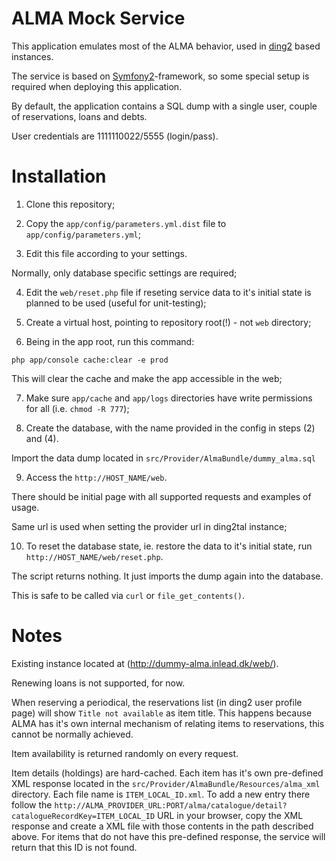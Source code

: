 ALMA Mock Service
========================

This application emulates most of the ALMA behavior, used in [ding2](https://github.com/ding2) based instances.

The service is based on [Symfony2](http://symfony.com/what-is-symfony)-framework, so some special setup is required when deploying this application.

By default, the application contains a SQL dump with a single user, couple of reservations, loans and debts.

User credentials are 1111110022/5555 (login/pass).


Installation
========================

1. Clone this repository;

2. Copy the `app/config/parameters.yml.dist` file to `app/config/parameters.yml`;

3. Edit this file according to your settings.

 Normally, only database specific settings are required;

4. Edit the `web/reset.php` file if reseting service data to it's initial state is planned to be used (useful for unit-testing);

5. Create a virtual host, pointing to repository root(!) - not `web` directory;

6. Being in the app root, run this command:

 `php app/console cache:clear -e prod`

 This will clear the cache and make the app accessible in the web;

7. Make sure `app/cache` and `app/logs` directories have write permissions for all (i.e. `chmod -R 777`);

8. Create the database, with the name provided in the config in steps (2) and (4).

 Import the data dump located in `src/Provider/AlmaBundle/dummy_alma.sql`

9. Access the `http://HOST_NAME/web`.

 There should be initial page with all supported requests and examples of usage.

 Same url is used when setting the provider url in ding2tal instance;

10. To reset the database state, ie. restore the data to it's initial state, run `http://HOST_NAME/web/reset.php`.

 The script returns nothing. It just imports the dump again into the database.

 This is safe to be called via `curl` or `file_get_contents()`.


Notes
========================

Existing instance located at (http://dummy-alma.inlead.dk/web/).

Renewing loans is not supported, for now.

When reserving a periodical, the reservations list (in ding2 user profile page) will show `Title not available` as item title.
This happens because ALMA has it's own internal mechanism of relating items to reservations, this cannot be normally achieved.

Item availability is returned randomly on every request.

Item details (holdings) are hard-cached. Each item has it's own pre-defined XML response located in the `src/Provider/AlmaBundle/Resources/alma_xml` directory.
Each file name is `ITEM_LOCAL_ID.xml`.
To add a new entry there follow the `http://ALMA_PROVIDER_URL:PORT/alma/catalogue/detail?catalogueRecordKey=ITEM_LOCAL_ID` URL in your browser, copy the XML response and create a XML file with those contents in the path described above.
For items that do not have this pre-defined response, the service will return that this ID is not found.
